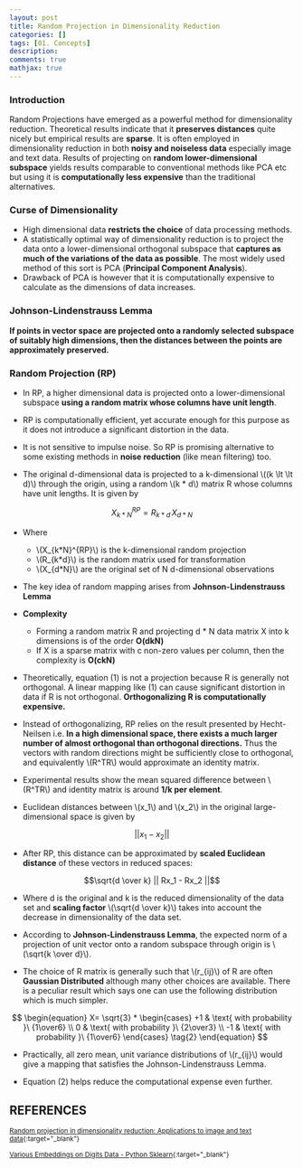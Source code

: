 ```yaml
---
layout: post
title: Random Projection in Dimensionality Reduction
categories: []
tags: [01. Concepts]
description:
comments: true
mathjax: true
---
```


### Introduction
Random Projections have emerged as a powerful method for dimensionality reduction. Theoretical results indicate that it **preserves distances** quite nicely but empirical results are **sparse**. It is often employed in dimensionality reduction in both **noisy and noiseless data** especially image and text data. Results of projecting on **random lower-dimensional subspace** yields results comparable to conventional methods like PCA etc but using it is **computationally less expensive** than the traditional alternatives.

### Curse of Dimensionality

* High dimensional data **restricts the choice** of data processing methods.
* A statistically optimal way of dimensionality reduction is to project the data onto a lower-dimensional orthogonal subspace that **captures as much of the variations of the data as possible**. The most widely used method of this sort is PCA (**Principal Component Analysis**).
* Drawback of PCA is however that it is computationally expensive to calculate as the dimensions of data increases.

### Johnson-Lindenstrauss Lemma

**If points in vector space are projected onto a randomly selected subspace of suitably high dimensions, then the distances between the points are approximately preserved.**

### Random Projection (RP)

* In RP, a higher dimensional data is projected onto a lower-dimensional subspace **using a random matrix whose columns have unit length**.
* RP is computationally efficient, yet accurate enough for this purpose as it does not introduce a significant distortion in the data.
* It is not sensitive to impulse noise. So RP is promising alternative to some existing methods in **noise reduction** (like mean filtering) too.

* The original d-dimensional data is projected to a k-dimensional \\((k \lt \lt d)\\) through the origin, using a random \\(k * d\\) matrix R whose columns have unit lengths. It is given by

$$X_{k*N}^{RP} = R_{k*d} \, X_{d*N} \tag{1}$$

  * Where 
    * \\(X_{k*N}^{RP}\\) is the k-dimensional random projection
    * \\(R_{k*d}\\) is the random matrix used for transformation
    * \\(X_{d*N}\\) are the original set of N d-dimensional observations

* The key idea of random mapping arises from **Johnson-Lindenstrauss Lemma**

* **Complexity**
  * Forming a random matrix R and projecting d * N data matrix X into k dimensions is of the order **O(dkN)**
  * If X is a sparse matrix with c non-zero values per column, then the complexity is **O(ckN)**

* Theoretically, equation (1) is not a projection because R is generally not orthogonal. A linear mapping like (1) can cause significant distortion in data if R is not orthogonal. **Orthogonalizing R is computationally expensive.**

* Instead of orthogonalizing, RP relies on the result presented by Hecht-Neilsen i.e. **In a high dimensional space, there exists a much larger number of almost orthogonal than orthogonal directions.** Thus the vectors with random directions might be sufficiently close to orthogonal, and equivalently \\(R^TR\\) would approximate an identity matrix.

* Experimental results show the mean squared difference between \\(R^TR\\) and identity matrix is around **1/k per element**.

* Euclidean distances between \\(x_1\\) and \\(x_2\\) in the original large-dimensional space is given by

$$||x_1 - x_2||$$

* After RP, this distance can be approximated by **scaled Euclidean distance** of these vectors in reduced spaces:

$$\sqrt{d \over k} || Rx_1 - Rx_2 ||$$

  * Where d is the original and k is the reduced dimensionality of the data set and **scaling factor** \\(\sqrt{d \over k}\\) takes into account the decrease in dimensionality of the data set.

* According to **Johnson-Lindenstrauss Lemma**, the expected norm of a projection of unit vector onto a random subspace through origin is \\(\sqrt{k \over d}\\).

* The choice of R matrix is generally such that \\(r_{ij}\\) of R are often **Gaussian Distributed** although many other choices are available. There is a peculiar result which says one can use the following distribution which is much simpler.

$$
  \begin{equation}
    X= \sqrt{3} * 
    \begin{cases}
      +1 & \text{ with probability }\ {1\over6} \\
      0 & \text{ with probability }\ {2\over3} \\
      -1 & \text{ with probability }\ {1\over6}
    \end{cases}
    \tag{2}
  \end{equation}
$$

* Practically, all zero mean, unit variance distributions of \\(r_{ij}\\) would give a mapping that satisfies the Johnson-Lindenstrauss Lemma.

* Equation (2) helps reduce the computational expense even further.

## REFERENCES

<small>[Random projection in dimensionality reduction: Applications to image and text data](http://citeseerx.ist.psu.edu/viewdoc/download?doi=10.1.1.24.5135&rep=rep1&type=pdf){:target="_blank"}</small>

<small>[Various Embeddings on Digits Data - Python Sklearn](http://scikit-learn.org/stable/auto_examples/manifold/plot_lle_digits.html#sphx-glr-auto-examples-manifold-plot-lle-digits-py){:target="_blank"}</small>